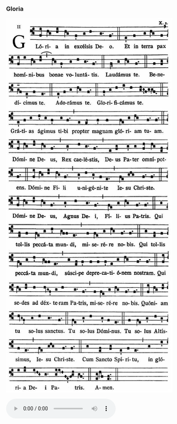 ### Gloria

![](images/mass-xi-gloria.jpg)

<audio src="https://www.ccwatershed.org/audio/djc_11_gloria_mp3_1/download/" controls="controls"></audio>

